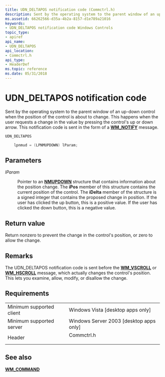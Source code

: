 ```yaml
---
title: UDN_DELTAPOS notification code (Commctrl.h)
description: Sent by the operating system to the parent window of an up-down control when the position of the control is about to change.
ms.assetid: 66262566-d35a-4b2a-8157-d1e789a21016
keywords:
- UDN_DELTAPOS notification code Windows Controls
topic_type:
- apiref
api_name:
- UDN_DELTAPOS
api_location:
- Commctrl.h
api_type:
- HeaderDef
ms.topic: reference
ms.date: 05/31/2018
---
```


# UDN\_DELTAPOS notification code

Sent by the operating system to the parent window of an up-down control when the position of the control is about to change. This happens when the user requests a change in the value by pressing the control's up or down arrow. This notification code is sent in the form of a [**WM\_NOTIFY**](wm-notify.md) message.


```C++
UDN_DELTAPOS 

    lpnmud = (LPNMUPDOWN) lParam;
```



## Parameters

<dl> <dt>

*lParam* 
</dt> <dd>

Pointer to an [**NMUPDOWN**](/windows/win32/api/commctrl/ns-commctrl-nmupdown) structure that contains information about the position change. The **iPos** member of this structure contains the current position of the control. The **iDelta** member of the structure is a signed integer that contains the proposed change in position. If the user has clicked the up button, this is a positive value. If the user has clicked the down button, this is a negative value.

</dd> </dl>

## Return value

Return nonzero to prevent the change in the control's position, or zero to allow the change.

## Remarks

The UDN\_DELTAPOS notification code is sent before the [**WM\_VSCROLL**](wm-vscroll.md) or [**WM\_HSCROLL**](wm-hscroll.md) message, which actually changes the control's position. This lets you examine, allow, modify, or disallow the change.

## Requirements



|                                     |                                                                                       |
|-------------------------------------|---------------------------------------------------------------------------------------|
| Minimum supported client<br/> | Windows Vista \[desktop apps only\]<br/>                                        |
| Minimum supported server<br/> | Windows Server 2003 \[desktop apps only\]<br/>                                  |
| Header<br/>                   | <dl> <dt>Commctrl.h</dt> </dl> |



## See also

<dl> <dt>

[**WM\_COMMAND**](/windows/desktop/menurc/wm-command)
</dt> </dl>

 

